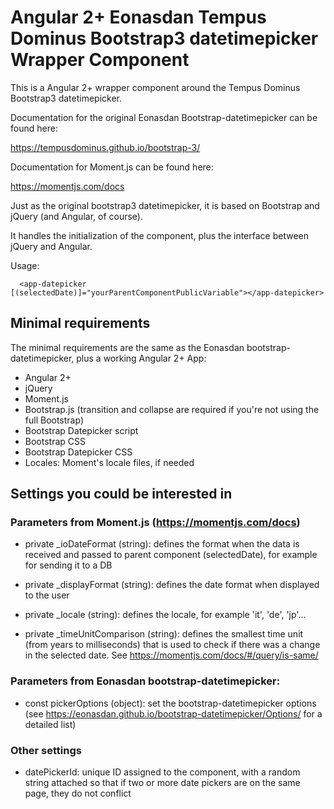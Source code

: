 # Angular 2+ Eonasdan Tempus Dominus Bootstrap3 datetimepicker Wrapper Component

This is a Angular 2+ wrapper component around the Tempus Dominus Bootstrap3 datetimepicker.

Documentation for the original Eonasdan Bootstrap-datetimepicker can be found here: 

  https://tempusdominus.github.io/bootstrap-3/

Documentation for Moment.js can be found here:

  https://momentjs.com/docs

Just as the original bootstrap3 datetimepicker, it is based on Bootstrap and jQuery (and Angular, of course).

It handles the initialization of the component, plus the interface between jQuery and Angular.

Usage:

```
  <app-datepicker [(selectedDate)]="yourParentComponentPublicVariable"></app-datepicker>
```


## Minimal requirements

The minimal requirements are the same as the Eonasdan bootstrap-datetimepicker, plus a working Angular 2+ App:

- Angular 2+
- jQuery
- Moment.js
- Bootstrap.js (transition and collapse are required if you're not using the full Bootstrap)
- Bootstrap Datepicker script
- Bootstrap CSS
- Bootstrap Datepicker CSS
- Locales: Moment's locale files, if needed



## Settings you could be interested in

### Parameters from Moment.js (https://momentjs.com/docs)

- private _ioDateFormat (string): defines the format when the data is received and passed to parent component (selectedDate), for example for sending it to a DB

- private _displayFormat (string): defines the date format when displayed to the user

- private _locale (string): defines the locale, for example 'it', 'de', 'jp'...

- private _timeUnitComparison (string): defines the smallest time unit (from years to milliseconds) that is used to check if there was a change in the selected date. See https://momentjs.com/docs/#/query/is-same/

### Parameters from Eonasdan bootstrap-datetimepicker:

- const pickerOptions (object): set the bootstrap-datetimepicker options (see https://eonasdan.github.io/bootstrap-datetimepicker/Options/ for a detailed list)

### Other settings

- datePickerId: unique ID assigned to the component, with a random string attached so that if two or more date pickers are on the same page, they do not conflict
